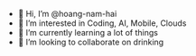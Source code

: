 - 👋 Hi, I’m @hoang-nam-hai
- 👀 I’m interested in Coding, AI, Mobile, Clouds
- 🌱 I’m currently learning a lot of things
- 💞️ I’m looking to collaborate on drinking


<!---
hoang-nam-hai/hoang-nam-hai is a ✨ special ✨ repository because its `README.md` (this file) appears on your GitHub profile.
You can click the Preview link to take a look at your changes.
--->
